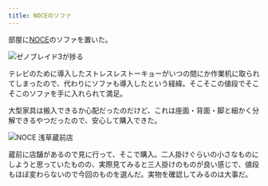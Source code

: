 ```yaml
---
title: NOCEのソファ
---
```

部屋に[NOCE](https://www.noce.co.jp/)のソファを置いた。

![](https://lh3.googleusercontent.com/uuOuR4Xz-kM6FkuwCp8e5vo7Xh0CG5H_-uOHbBvRzQmkKrSHOG3pUFtmuFxf4dJJB-E1A6hagY4SwGJ1I8XZpyZIww2JenBhsvviAFbKhJXY-d_r6i1E_E8yikZIdyZt8eA6NnjNuKNM1mye_tdc6f0 "ゼノブレイド3が捗る")

テレビのために導入したストレスレストーキョーがいつの間にか作業机に取られてしまったので、代わりにソファも導入したという経緯。そこそこの値段でそこそこのソファを手に入れられて満足。

大型家具は搬入できるか心配だったのだけど、これは座面・背面・脚と細かく分解できるやつだったので、安心して購入できた。

![](https://lh6.googleusercontent.com/7dTFXrGeZbn9Z0pdAmw1jsPrRWBBMvuyKs7GN4wdI38TglNYL4gLILlVA2z_-44k_dswgP2MkeAkVUraRNu7PSGGzX7ZrUch3dw9o4BSpUSxwUIXXSBbxVg2Qt_XRNxIO3F40hRKeLmKqCsXqd6hvqY "NOCE 浅草蔵前店")

蔵前に店舗があるので見に行って、そこで購入。二人掛けぐらいの小さなものにしようと思っていたものの、実際見てみると三人掛けのものが良い感じで、値段もほぼ変わらないので今回のものを選んだ。実物を確認してみるのは大事だ。
